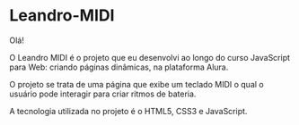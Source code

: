 # Leandro-MIDI

Olá! 

O Leandro MIDI é o projeto que eu desenvolvi ao longo do curso JavaScript para Web: criando páginas dinâmicas, na plataforma Alura. 

O projeto se trata de uma página que exibe um teclado MIDI o qual o usuário pode interagir para criar ritmos de bateria. 

A tecnologia utilizada no projeto é o HTML5, CSS3 e JavaScript. 
